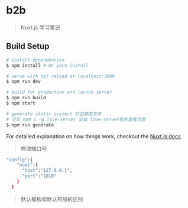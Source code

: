 # b2b

> Nuxt.js 学习笔记

## Build Setup

``` bash
# install dependencies
$ npm install # Or yarn install

# serve with hot reload at localhost:3000
$ npm run dev

# build for production and launch server
$ npm run build
$ npm start

# generate static project 打包静态文件 
# 可以 npm i -g live-server 安装 live-server服务查看页面
$ npm run generate
```

For detailed explanation on how things work, checkout the [Nuxt.js docs](https://github.com/nuxt/nuxt.js).

> 修改端口号
``` bash
"config":{
    "nuxt":{
      "host":"127.0.0.1",
      "port":"1818"
    }
  }
```

> 默认模板和默认布局的区别